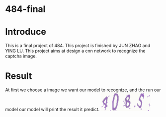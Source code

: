 # 484-final
# Introduce
This is a final project of 484. This project is finished by JUN ZHAO and YING LU. This project aims at design a cnn network to recognize the captcha image.

# Result
At first we choose a image we want our model to recognize, and the run our model our model will print the result it predict.
![image](https://github.com/yagami-light95/484-final/blob/main/image/4085.jpg)

